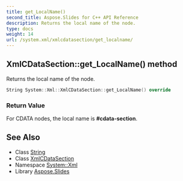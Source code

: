 ```yaml
---
title: get_LocalName()
second_title: Aspose.Slides for C++ API Reference
description: Returns the local name of the node.
type: docs
weight: 14
url: /system.xml/xmlcdatasection/get_localname/
---
```

## XmlCDataSection::get_LocalName() method


Returns the local name of the node.

```cpp
String System::Xml::XmlCDataSection::get_LocalName() override
```


### Return Value

For CDATA nodes, the local name is **#cdata-section**.

## See Also

* Class [String](../../../system/string/)
* Class [XmlCDataSection](../)
* Namespace [System::Xml](../../)
* Library [Aspose.Slides](../../../)